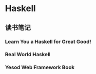 # Haskell

## 读书笔记

### Learn You a Haskell for Great Good!

### Real World Haskell

### Yesod Web Framework Book
